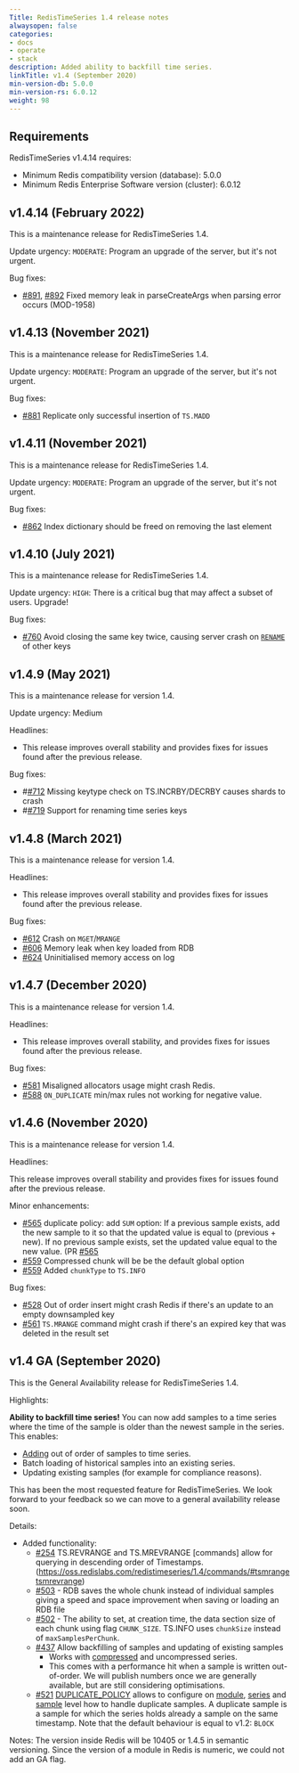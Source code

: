 ```yaml
---
Title: RedisTimeSeries 1.4 release notes
alwaysopen: false
categories:
- docs
- operate
- stack
description: Added ability to backfill time series.
linkTitle: v1.4 (September 2020)
min-version-db: 5.0.0
min-version-rs: 6.0.12
weight: 98
---
```

## Requirements

RedisTimeSeries v1.4.14 requires:

- Minimum Redis compatibility version (database): 5.0.0
- Minimum Redis Enterprise Software version (cluster): 6.0.12

## v1.4.14 (February 2022)

This is a maintenance release for RedisTimeSeries 1.4.

Update urgency: `MODERATE`: Program an upgrade of the server, but it's not urgent.

Bug fixes:

- [#891](https://github.com/RedisTimeSeries/RedisTimeSeries/pull/891), [#892](https://github.com/RedisTimeSeries/RedisTimeSeries/pull/892) Fixed memory leak in parseCreateArgs when parsing error occurs (MOD-1958)

## v1.4.13 (November 2021)

This is a maintenance release for RedisTimeSeries 1.4.

Update urgency: `MODERATE`: Program an upgrade of the server, but it's not urgent.

Bug fixes:

- [#881](https://github.com/RedisTimeSeries/RedisTimeSeries/pull/881) Replicate only successful insertion of `TS.MADD`

## v1.4.11 (November 2021)

This is a maintenance release for RedisTimeSeries 1.4.

Update urgency: `MODERATE`: Program an upgrade of the server, but it's not urgent.

Bug fixes:

- [#862](https://github.com/RedisTimeSeries/RedisTimeSeries/pull/862) Index dictionary should be freed on removing the last element

## v1.4.10 (July 2021)

This is a maintenance release for RedisTimeSeries 1.4.

Update urgency: `HIGH`: There is a critical bug that may affect a subset of users. Upgrade!

Bug fixes:

- [#760](https://github.com/RedisTimeSeries/RedisTimeSeries/issues/760) Avoid closing the same key twice, causing server crash on [`RENAME`](https://redis.io/commands/rename) of other keys

## v1.4.9 (May 2021)

This is a maintenance release for version 1.4.

Update urgency: Medium

Headlines:

- This release improves overall stability and provides fixes for issues found after the previous release.

Bug fixes:

- #[#712](https://github.com/RedisTimeSeries/RedisTimeSeries/issues/712) Missing keytype check on TS.INCRBY/DECRBY causes shards to crash
- #[#719](https://github.com/RedisTimeSeries/RedisTimeSeries/issues/719) Support for renaming time series keys

## v1.4.8 (March 2021)

This is a maintenance release for version 1.4.

Headlines:

- This release improves overall stability and provides fixes for issues found after the previous release.

Bug fixes:

- [#612](https://github.com/RedisTimeSeries/RedisTimeSeries/issues/612) Crash on `MGET`/`MRANGE`
- [#606](https://github.com/RedisTimeSeries/RedisTimeSeries/pull/606) Memory leak when key loaded from RDB
- [#624](https://github.com/RedisTimeSeries/RedisTimeSeries/pull/624) Uninitialised memory access on log


## v1.4.7 (December 2020)

This is a maintenance release for version 1.4.

Headlines:

- This release improves overall stability, and provides fixes for issues found after the previous release.

Bug fixes:

- [#581](https://github.com/RedisTimeSeries/RedisTimeSeries/pull/581) Misaligned allocators usage might crash Redis.
- [#588](https://github.com/RedisTimeSeries/RedisTimeSeries/pull/588) `ON_DUPLICATE` min/max rules not working for negative value.

## v1.4.6 (November 2020)

This is a maintenance release for version 1.4.

Headlines:

This release improves overall stability and provides fixes for issues found after the previous release.

Minor enhancements:

- [#565](https://github.com/RedisTimeSeries/RedisTimeSeries/pull/565)
    duplicate policy: add `SUM` option: If a previous sample exists, add the new sample to it so that the updated value is equal to (previous + new).
    If no previous sample exists, set the updated value equal to the new value. (PR [#565](https://github.com/RedisTimeSeries/RedisTimeSeries/pull/565)
- [#559](https://github.com/RedisTimeSeries/RedisTimeSeries/pull/559)
    Compressed chunk will be be the default global option
- [#559](https://github.com/RedisTimeSeries/RedisTimeSeries/pull/559)
    Added `chunkType` to `TS.INFO`

Bug fixes:

- [#528](https://github.com/RedisTimeSeries/RedisTimeSeries/pull/528)
    Out of order insert might crash Redis if there's an update to an empty downsampled key
- [#561](https://github.com/RedisTimeSeries/RedisTimeSeries/pull/561)
    `TS.MRANGE` command might crash if there's an expired key that was deleted in the result set

## v1.4 GA (September 2020)

This is the General Availability release for RedisTimeSeries 1.4.

Highlights:

**Ability to backfill time series!** You can now add samples to a time series where the time of the sample is older than the newest sample in the series. This enables:

- [Adding](https://oss.redislabs.com/redistimeseries/commands/#tsadd) out of order of samples to time series.
- Batch loading of historical samples into an existing series.
- Updating existing samples (for example for compliance reasons).

This has been the most requested feature for RedisTimeSeries. We look forward to your feedback so we can move to a general availability release soon.

Details:

- Added functionality:
    - [#254](https://github.com/RedisTimeSeries/RedisTimeSeries/pull/254) TS.REVRANGE and TS.MREVRANGE [commands] allow for querying in descending order of Timestamps.
    (https://oss.redislabs.com/redistimeseries/1.4/commands/#tsmrangetsmrevrange)
    - [#503](https://github.com/RedisTimeSeries/RedisTimeSeries/pull/503) - RDB saves the whole chunk instead of individual samples giving a speed and space improvement when saving or loading an RDB file
    - [#502](https://github.com/RedisTimeSeries/RedisTimeSeries/pull/502) - The ability to set, at creation time, the data section size of each chunk using flag `CHUNK_SIZE`. TS.INFO uses `chunkSize` instead of `maxSamplesPerChunk`.
    - [#437](https://github.com/RedisTimeSeries/RedisTimeSeries/pull/437) Allow backfilling of samples and updating of existing samples
        - Works with [compressed](https://redislabs.com/blog/redistimeseries-version-1-2-is-here/) and uncompressed series.
        - This comes with a performance hit when a sample is written out-of-order. We will publish numbers once we are generally available, but are still considering optimisations.
    - [#521](https://github.com/RedisTimeSeries/RedisTimeSeries/pull/521) [DUPLICATE_POLICY](https://oss.redislabs.com/redistimeseries/configuration/#duplicate_policy) allows to configure on [module](https://oss.redislabs.com/redistimeseries/configuration/#duplicate_policy), [series](https://oss.redislabs.com/redistimeseries/commands/#tscreate) and [sample](https://oss.redislabs.com/redistimeseries/commands/#tsadd) level how to handle duplicate samples. A duplicate sample is a sample for which the series holds already a sample on the same timestamp. Note that the default behaviour is equal to v1.2: `BLOCK`

Notes:
The version inside Redis will be 10405 or 1.4.5 in semantic versioning. Since the version of a module in Redis is numeric, we could not add an GA flag.

